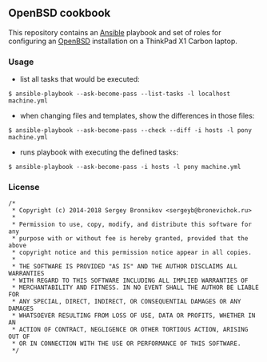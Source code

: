 ## OpenBSD cookbook

This repository contains an [Ansible][a] playbook and set of roles for
configuring an [OpenBSD][o] installation on a ThinkPad X1 Carbon laptop.

[a]: https://www.ansible.com/
[o]: https://openbsd.org/


### Usage

- list all tasks that would be executed:
```
$ ansible-playbook --ask-become-pass --list-tasks -l localhost machine.yml
```
- when changing files and templates, show the differences in those files:
```
$ ansible-playbook --ask-become-pass --check --diff -i hosts -l pony machine.yml
```
- runs playbook with executing the defined tasks:
```
$ ansible-playbook --ask-become-pass -i hosts -l pony machine.yml
```

### License

```
/*
 * Copyright (c) 2014-2018 Sergey Bronnikov <sergeyb@bronevichok.ru>
 *
 * Permission to use, copy, modify, and distribute this software for any
 * purpose with or without fee is hereby granted, provided that the above
 * copyright notice and this permission notice appear in all copies.
 *
 * THE SOFTWARE IS PROVIDED "AS IS" AND THE AUTHOR DISCLAIMS ALL WARRANTIES
 * WITH REGARD TO THIS SOFTWARE INCLUDING ALL IMPLIED WARRANTIES OF
 * MERCHANTABILITY AND FITNESS. IN NO EVENT SHALL THE AUTHOR BE LIABLE FOR
 * ANY SPECIAL, DIRECT, INDIRECT, OR CONSEQUENTIAL DAMAGES OR ANY DAMAGES
 * WHATSOEVER RESULTING FROM LOSS OF USE, DATA OR PROFITS, WHETHER IN AN
 * ACTION OF CONTRACT, NEGLIGENCE OR OTHER TORTIOUS ACTION, ARISING OUT OF
 * OR IN CONNECTION WITH THE USE OR PERFORMANCE OF THIS SOFTWARE.
 */
